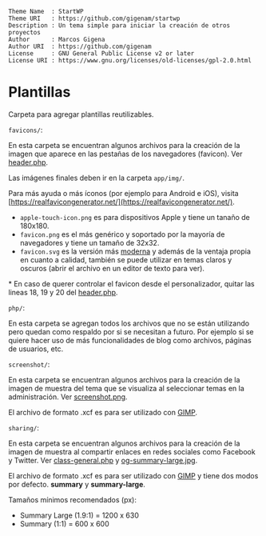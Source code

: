 ```
Theme Name  : StartWP
Theme URI   : https://github.com/gigenam/startwp
Description : Un tema simple para iniciar la creación de otros proyectos
Author      : Marcos Gigena
Author URI  : https://github.com/gigenam
License     : GNU General Public License v2 or later
License URI : https://www.gnu.org/licenses/old-licenses/gpl-2.0.html
```

# Plantillas

Carpeta para agregar plantillas reutilizables.

`favicons/`:

En esta carpeta se encuentran algunos archivos para la creación de la imagen
que aparece en las pestañas de los navegadores (favicon). Ver [header.php](../app/header.php#L18).

Las imágenes finales deben ir en la carpeta `app/img/`.

Para más ayuda o más íconos (por ejemplo para Android e iOS), visita
[https://realfavicongenerator.net/](https://realfavicongenerator.net/).

- `apple-touch-icon.png` es para dispositivos Apple y tiene un tanaño de 180x180.
- `favicon.png` es el más genérico y soportado por la mayoría de navegadores y
  tiene un tamaño de 32x32.
- `favicon.svg` es la versión más [moderna](https://caniuse.com/?search=svg%20favicons)
  y además de la ventaja propia en cuanto a calidad, también se puede utilizar
  en temas claros y oscuros (abrir el archivo en un editor de texto para ver).

\* En caso de querer controlar el favicon desde el personalizador, quitar las
lineas 18, 19 y 20 del [header.php](../app/header.php).

`php/`:

En esta carpeta se agregan todos los archivos que no se están utilizando pero
quedan como respaldo por si se necesitan a futuro. Por ejemplo si se quiere hacer
uso de más funcionalidades de blog como archivos, páginas de usuarios, etc.

`screenshot/`:

En esta carpeta se encuentran algunos archivos para la creación de la imagen de
muestra del tema que se visualiza al seleccionar temas en la administración.
Ver [screenshot.png](../app/screenshot.png).

El archivo de formato .xcf es para ser utilizado con [GIMP](https://gimp.org/).

`sharing/`:

En esta carpeta se encuentran algunos archivos para la creación de la imagen de
muestra al compartir enlaces en redes sociales como Facebook y Twitter.
Ver [class-general.php](../app/inc/setup/class-general.php#L139) y
[og-summary-large.jpg](../app/img/og-summary-large.jpg).

El archivo de formato .xcf es para ser utilizado con [GIMP](https://gimp.org/)
y tiene dos modos por defecto. **summary** y **summary-large**.

Tamaños mínimos recomendados (px):

- Summary Large (1.9:1) = 1200 x 630
- Summary (1:1) = 600 x 600
